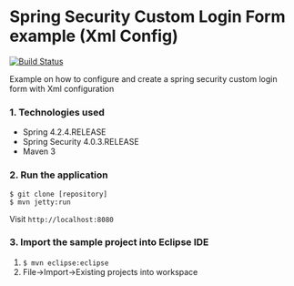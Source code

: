 Spring Security Custom Login Form example (Xml Config)
===============================
[![Build Status](https://travis-ci.org/haozl/spring-security-custom-login-form-xml.svg)](https://travis-ci.org/haozl/spring-security-custom-login-form-xml)

Example on how to configure and create a spring security custom login form with Xml configuration

### 1. Technologies used
* Spring 4.2.4.RELEASE
* Spring Security 4.0.3.RELEASE
* Maven 3

### 2. Run the application
```shell
$ git clone [repository]
$ mvn jetty:run
```
Visit ```http://localhost:8080```

### 3. Import the sample project into Eclipse IDE
1. ```$ mvn eclipse:eclipse```
2. File->Import->Existing projects into workspace

